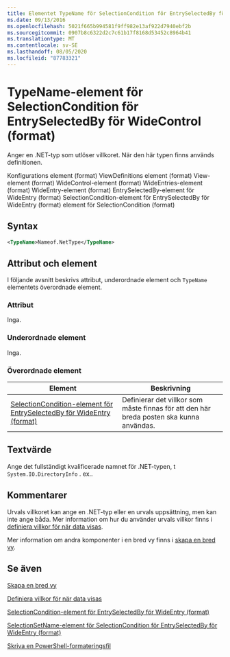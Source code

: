 ```yaml
---
title: Elementet TypeName för SelectionCondition för EntrySelectedBy för WideControl (format) | Microsoft Docs
ms.date: 09/13/2016
ms.openlocfilehash: 5021f665b994581f9ff982e13af922d7940ebf2b
ms.sourcegitcommit: 0907b8c6322d2c7c61b17f8168d53452c8964b41
ms.translationtype: MT
ms.contentlocale: sv-SE
ms.lasthandoff: 08/05/2020
ms.locfileid: "87783321"
---
```

# <a name="typename-element-for-selectioncondition-for-entryselectedby-for-widecontrol-format"></a>TypeName-element för SelectionCondition för EntrySelectedBy för WideControl (format)

Anger en .NET-typ som utlöser villkoret. När den här typen finns används definitionen.

Konfigurations element (format) ViewDefinitions element (format) View-element (format) WideControl-element (format) WideEntries-element (format) WideEntry-element (format) EntrySelectedBy-element för WideEntry (format) SelectionCondition-element för EntrySelectedBy för WideEntry (format) element för SelectionCondition (format)

## <a name="syntax"></a>Syntax

```xml
<TypeName>Nameof.NetType</TypeName>
```

## <a name="attributes-and-elements"></a>Attribut och element

I följande avsnitt beskrivs attribut, underordnade element och `TypeName` elementets överordnade element.

### <a name="attributes"></a>Attribut

Inga.

### <a name="child-elements"></a>Underordnade element

Inga.

### <a name="parent-elements"></a>Överordnade element

|Element|Beskrivning|
|-------------|-----------------|
|[SelectionCondition-element för EntrySelectedBy för WideEntry (format)](./selectioncondition-element-for-entryselectedby-for-widecontrol-format.md)|Definierar det villkor som måste finnas för att den här breda posten ska kunna användas.|

## <a name="text-value"></a>Textvärde

Ange det fullständigt kvalificerade namnet för .NET-typen, t `System.IO.DirectoryInfo` . ex..

## <a name="remarks"></a>Kommentarer

Urvals villkoret kan ange en .NET-typ eller en urvals uppsättning, men kan inte ange båda. Mer information om hur du använder urvals villkor finns i [definiera villkor för när data visas](./defining-conditions-for-displaying-data.md).

Mer information om andra komponenter i en bred vy finns i [skapa en bred vy](./creating-a-wide-view.md).

## <a name="see-also"></a>Se även

[Skapa en bred vy](./creating-a-wide-view.md)

[Definiera villkor för när data visas](./defining-conditions-for-displaying-data.md)

[SelectionCondition-element för EntrySelectedBy för WideEntry (format)](./selectioncondition-element-for-entryselectedby-for-widecontrol-format.md)

[SelectionSetName-element för SelectionCondition för EntrySelectedBy för WideEntry (format)](./selectionsetname-element-for-selectioncondition-for-entryselectedby-for-wideentry-format.md)

[Skriva en PowerShell-formateringsfil](./writing-a-powershell-formatting-file.md)
